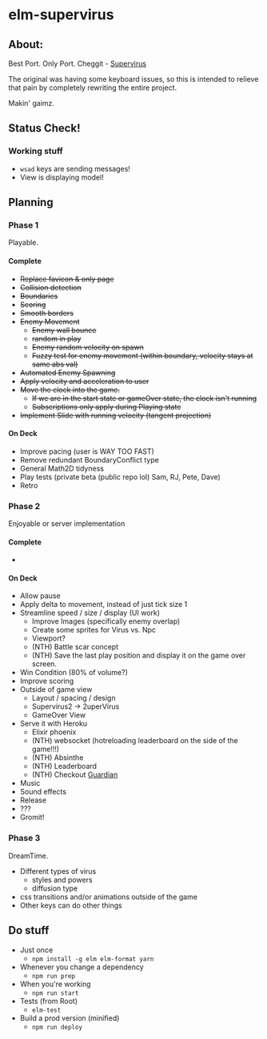 # elm-supervirus

## About:

Best Port. Only Port.
Cheggit - [Supervirus](http://samgqroberts.com/sylverstudios/games/supervirus/)


The original was having some keyboard issues, so this is intended to relieve that pain by completely rewriting the entire project.

Makin' gaimz.

## Status Check!

### Working stuff
 * `wsad` keys are sending messages!
 * View is displaying model!


## Planning

### Phase 1
Playable.
#### Complete
 * ~~Replace favicon & only page~~
 * ~~Collision detection~~
 * ~~Boundaries~~
 * ~~Scoring~~
 * ~~Smooth borders~~
 * ~~Enemy Movement~~
   * ~~Enemy wall bounce~~
   * ~~random in play~~
   * ~~Enemy random velocity on spawn~~
   * ~~Fuzzy test for enemy movement (within boundary, velocity stays at same abs val)~~
 * ~~Automated Enemy Spawning~~
 * ~~Apply velocity and acceleration to user~~
 * ~~Move the clock into the game.~~
   * ~~If we are in the start state or gameOver state, the clock isn't running~~
   * ~~Subscriptions only apply during Playing state~~
 * ~~Implement Slide with running velocity (tangent projection)~~

#### On Deck
 * Improve pacing (user is WAY TOO FAST)
 * Remove redundant BoundaryConflict type
 * General Math2D tidyness
 * Play tests (private beta (public repo lol) Sam, RJ, Pete, Dave)
 * Retro

### Phase 2
Enjoyable or server implementation
#### Complete
 *
#### On Deck
 * Allow pause
 * Apply delta to movement, instead of just tick size 1
 * Streamline speed / size / display (UI work)
   * Improve Images (specifically enemy overlap)
   * Create some sprites for Virus vs. Npc
   * Viewport?
   * (NTH) Battle scar concept
   * (NTH) Save the last play position and display it on the game over screen.
 * Win Condition (80% of volume?)
 * Improve scoring
 * Outside of game view
   * Layout / spacing / design
   * Supervirus2 -> 2uperVirus
   * GameOver View
 * Serve it with Heroku
   * Elixir phoenix
   * (NTH) websocket (hotreloading leaderboard on the side of the game!!!)
   * (NTH) Absinthe
   * (NTH) Leaderboard
   * (NTH) Checkout [Guardian](https://github.com/ueberauth/guardian)
 * Music
 * Sound effects
 * Release
 * ???
 * Gromit!


### Phase 3
DreamTime.

* Different types of virus
  * styles and powers
  * diffusion type
* css transitions and/or animations outside of the game
* Other keys can do other things

## Do stuff

* Just once
  * `npm install -g elm elm-format yarn`
* Whenever you change a dependency
  * `npm run prep`
* When you're working
  * `npm run start`
* Tests (from Root)
  * `elm-test`
* Build a prod version (minified)
  * `npm run deploy`
